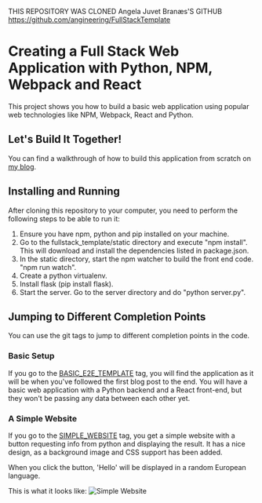 THIS REPOSITORY WAS CLONED Angela Juvet Branæs'S GITHUB https://github.com/angineering/FullStackTemplate


# Creating a Full Stack Web Application with Python, NPM, Webpack and React

This project shows you how to build a basic web application using popular web technologies 
like NPM, Webpack, React and Python.


## Let's Build It Together!

You can find a walkthrough of how to build this application from scratch on
[my blog](https://codeburst.io/creating-a-full-stack-web-application-with-python-npm-webpack-and-react-8925800503d9).

## Installing and Running
After cloning this repository to your computer, you need to perform the following steps to be able to run it:
1) Ensure you have npm, python and pip installed on your machine.
2) Go to the fullstack_template/static directory and execute "npm install".
This will download and install the dependencies listed in package.json.
3) In the static directory, start the npm watcher to build the front end code. "npm run watch".
4) Create a python virtualenv.
4) Install flask (pip install flask).
5) Start the server. Go to the server directory and do "python server.py".


## Jumping to Different Completion Points

You can use the git tags to jump to different completion points in the code.

### Basic Setup
If you go to the [BASIC_E2E_TEMPLATE](https://github.com/angineering/FullStackTemplate/tree/BASIC_E2E_TEMPLATE)
tag, you will find the application as it will be when you've followed the first blog post to the end.
You will have a basic web application with a Python backend and a React front-end, but they won't be passing
any data between each other yet.

### A Simple Website
If you go to the [SIMPLE_WEBSITE](https://github.com/angineering/FullStackTemplate/tree/SIMPLE_WEBSITE) tag,
you get a simple website with a button requesting info from python and displaying the result. 
It has a nice design, as a background image and CSS support has been added.

When you click the button, 'Hello' will be displayed in a random European language.

This is what it looks like:
![Simple Website](simple_website.png?raw=true "A Simmple Website")


